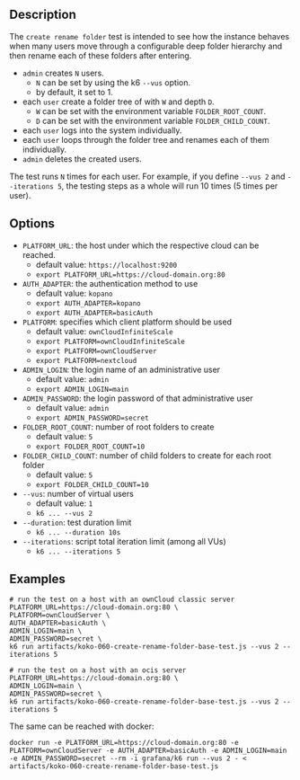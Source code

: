## Description
The `create rename folder` test is intended to see how the instance behaves when many users move through a configurable
deep folder hierarchy and then rename each of these folders after entering.

* `admin` creates `N` users.
  * `N` can be set by using the k6 `--vus` option.
  * by default, it set to 1.
* each `user` create a folder tree of with `W` and depth `D`.
  * `W` can be set with the environment variable `FOLDER_ROOT_COUNT`.
  * `D` can be set with the environment variable `FOLDER_CHILD_COUNT`.
* each `user` logs into the system individually.
* each `user` loops through the folder tree and renames each of them individually.
* `admin` deletes the created users.

The test runs `N` times for each user. For example, if you define `--vus 2` and `--iterations 5`, the testing steps as a whole will run 10 times (5 times per user).

## Options
* `PLATFORM_URL`: the host under which the respective cloud can be reached.
  * default value: `https://localhost:9200`
  * `export PLATFORM_URL=https://cloud-domain.org:80`
* `AUTH_ADAPTER`: the authentication method to use
  * default value: `kopano`
  * `export AUTH_ADAPTER=kopano`
  * `export AUTH_ADAPTER=basicAuth`
* `PLATFORM`: specifies which client platform should be used
  * default value: `ownCloudInfiniteScale`
  * `export PLATFORM=ownCloudInfiniteScale`
  * `export PLATFORM=ownCloudServer`
  * `export PLATFORM=nextcloud`
* `ADMIN_LOGIN`: the login name of an administrative user
  * default value: `admin`
  * `export ADMIN_LOGIN=main`
* `ADMIN_PASSWORD`: the login password of that administrative user
  * default value: `admin`
  * `export ADMIN_PASSWORD=secret`
* `FOLDER_ROOT_COUNT`: number of root folders to create
  * default value: `5`
  * `export FOLDER_ROOT_COUNT=10`
* `FOLDER_CHILD_COUNT`: number of child folders to create for each root folder
  * default value: `5`
  * `export FOLDER_CHILD_COUNT=10`
* `--vus`: number of virtual users
  * default value: `1`
  * `k6 ... --vus 2`
* `--duration`: test duration limit
  * `k6 ... --duration 10s`
* `--iterations`: script total iteration limit (among all VUs)
  * `k6 ... --iterations 5`

## Examples
```shell
# run the test on a host with an ownCloud classic server
PLATFORM_URL=https://cloud-domain.org:80 \
PLATFORM=ownCloudServer \
AUTH_ADAPTER=basicAuth \
ADMIN_LOGIN=main \
ADMIN_PASSWORD=secret \
k6 run artifacts/koko-060-create-rename-folder-base-test.js --vus 2 --iterations 5

# run the test on a host with an ocis server
PLATFORM_URL=https://cloud-domain.org:80 \
ADMIN_LOGIN=main \
ADMIN_PASSWORD=secret \
k6 run artifacts/koko-060-create-rename-folder-base-test.js --vus 2 --iterations 5
```

The same can be reached with docker:
```shell
docker run -e PLATFORM_URL=https://cloud-domain.org:80 -e PLATFORM=ownCloudServer -e AUTH_ADAPTER=basicAuth -e ADMIN_LOGIN=main -e ADMIN_PASSWORD=secret --rm -i grafana/k6 run --vus 2 - < artifacts/koko-060-create-rename-folder-base-test.js
```
